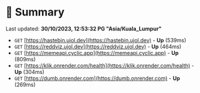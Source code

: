 # 📖 Summary
Last updated: **30/10/2023, 12:53:32 PG "Asia/Kuala_Lumpur"**

- `GET` [https://hastebin.ujol.dev](https://hastebin.ujol.dev) - **Up** (539ms)
- `GET` [https://reddviz.ujol.dev](https://reddviz.ujol.dev) - **Up** (464ms)
- `GET` [https://memeapi.cyclic.app](https://memeapi.cyclic.app) - **Up** (809ms)
- `GET` [https://klik.onrender.com/health](https://klik.onrender.com/health) - **Up** (304ms)
- `GET` [https://dumb.onrender.com](https://dumb.onrender.com) - **Up** (269ms)
